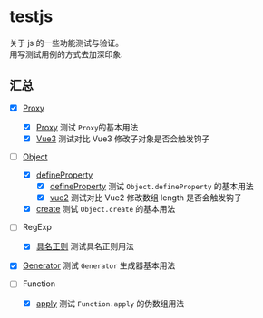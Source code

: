 # testjs

关于 js 的一些功能测试与验证。  
用写测试用例的方式去加深印象.

## 汇总

- [x] [Proxy](__test__/Proxy)
  - [x] [Proxy](__test__/Proxy/Proxy.test.ts) 测试 `Proxy`的基本用法
  - [x] [Vue3](__test__/Proxy/vue3Proxy.test.html) 测试对比 Vue3 修改子对象是否会触发钩子
- [ ] [Object](__test__/Object)
  - [x] [defineProperty](__test__/Object/defineProperty)
    - [x] [defineProperty](__test__/Object/defineProperty/defineProperty.test.ts) 测试 `Object.defineProperty` 的基本用法
    - [x] [vue2](__test__/defineProperty/vue2ArrayLength.test.html) 测试对比 Vue2 修改数组 length 是否会触发钩子
  - [x] [create](__test__/Object/create.test.ts)
        测试 `Object.create` 的基本用法
- [ ] RegExp

  - [x] [具名正则](__test__/RegExp.test.ts)
        测试具名正则用法

- [x] [Generator](__test__/Generator.test.ts)
      测试 `Generator` 生成器基本用法
- [ ] Function
  - [x] [apply](__test__/apply.test.ts)
        测试 `Function.apply` 的伪数组用法
